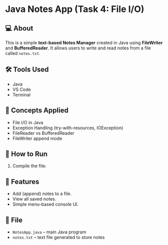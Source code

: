 # Java Notes App (Task 4: File I/O)

## 💻 About
This is a simple **text-based Notes Manager** created in Java using **FileWriter** and **BufferedReader**. It allows users to write and read notes from a file called `notes.txt`.

## 🛠 Tools Used
- Java
- VS Code
- Terminal

## 🔑 Concepts Applied
- File I/O in Java
- Exception Handling (try-with-resources, IOException)
- FileReader vs BufferedReader
- FileWriter append mode

## 🚀 How to Run
1. Compile the file:

## 📂 Features
- Add (append) notes to a file.
- View all saved notes.
- Simple menu-based console UI.

## 📁 File
- `NotesApp.java` – main Java program
- `notes.txt` – text file generated to store notes
